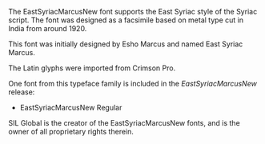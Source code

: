 
The EastSyriacMarcusNew font supports the East Syriac style of the Syriac script.
The font was designed as a facsimile based on metal type cut in India from around 1920.

This font was initially designed by Esho Marcus and named East Syriac Marcus.

The Latin glyphs were imported from Crimson Pro.

One font from this typeface family is included in the *EastSyriacMarcusNew* release:

* EastSyriacMarcusNew Regular

SIL Global is the creator of the EastSyriacMarcusNew fonts, and is the owner of all proprietary rights therein.
